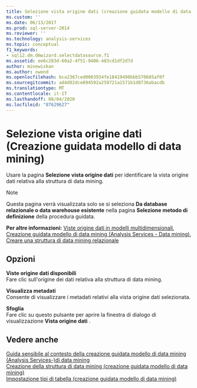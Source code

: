 ```yaml
---
title: Selezione vista origine dati (creazione guidata modello di data mining) | Microsoft Docs
ms.custom: ''
ms.date: 06/13/2017
ms.prod: sql-server-2014
ms.reviewer: ''
ms.technology: analysis-services
ms.topic: conceptual
f1_keywords:
- sql12.dm.dmwizard.selectdatasource.f1
ms.assetid: ee6c283d-60a2-4f51-9406-483cd1df2d7d
author: minewiskan
ms.author: owend
ms.openlocfilehash: bca2367ced0003934fe18419498bbb570685af0f
ms.sourcegitcommit: ad4d92dce894592a259721a1571b1d8736abacdb
ms.translationtype: MT
ms.contentlocale: it-IT
ms.lasthandoff: 08/04/2020
ms.locfileid: "87629627"
---
```

# <a name="select-data-source-view-data-mining-wizard"></a>Selezione vista origine dati (Creazione guidata modello di data mining)
  Usare la pagina **Selezione vista origine dati** per identificare la vista origine dati relativa alla struttura di data mining.  
  
> [!NOTE]  
>  Questa pagina verrà visualizzata solo se si seleziona **Da database relazionale o data warehouse esistente** nella pagina **Selezione metodo di definizione** della procedura guidata.  
  
 **Per altre informazioni:** [Viste origine dati in modelli multidimensionali](multidimensional-models/data-source-views-in-multidimensional-models.md), [Creazione guidata modello di data mining &#40;Analysis Services - Data mining&#41;](data-mining/data-mining-wizard-analysis-services-data-mining.md), [Creare una struttura di data mining relazionale](data-mining/create-a-relational-mining-structure.md)  
  
## <a name="options"></a>Opzioni  
 **Viste origine dati disponibili**  
 Fare clic sull'origine dei dati relativa alla struttura di data mining.  
  
 **Visualizza metadati**  
 Consente di visualizzare i metadati relativi alla vista origine dati selezionata.  
  
 **Sfoglia**  
 Fare clic su questo pulsante per aprire la finestra di dialogo di visualizzazione **Vista origine dati** .  
  
## <a name="see-also"></a>Vedere anche  
 [Guida sensibile al contesto della creazione guidata modello di data mining &#40;Analysis Services-&#41;di data mining](data-mining-wizard-f1-help-analysis-services-data-mining.md)   
 [Creazione della struttura di data mining &#40;creazione guidata modello di data mining&#41;](create-the-data-mining-structure-data-mining-wizard.md)   
 [Impostazione tipi di tabella &#40;creazione guidata modello di data mining&#41;](specify-table-types-data-mining-wizard.md)  
  
  
